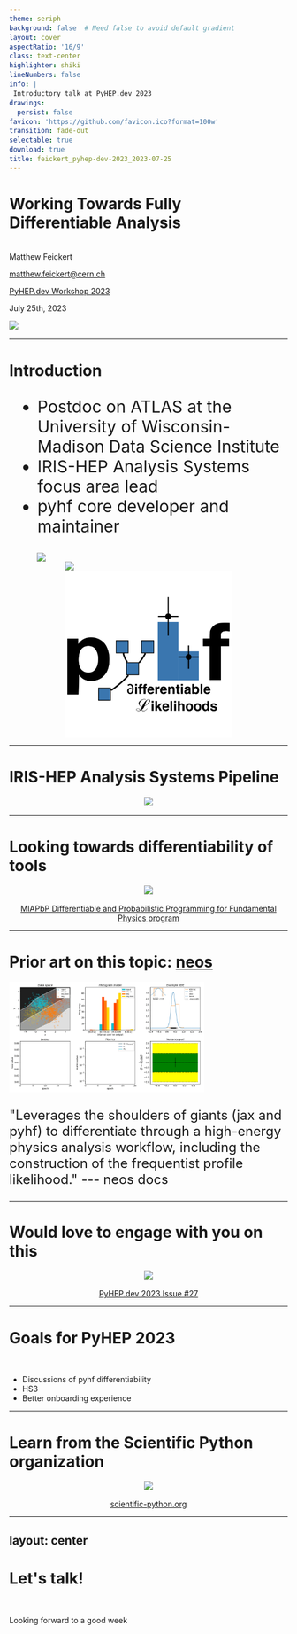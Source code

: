 ```yaml
---
theme: seriph
background: false  # Need false to avoid default gradient
layout: cover
aspectRatio: '16/9'
class: text-center
highlighter: shiki
lineNumbers: false
info: |
 Introductory talk at PyHEP.dev 2023
drawings:
  persist: false
favicon: 'https://github.com/favicon.ico?format=100w'
transition: fade-out
selectable: true
download: true
title: feickert_pyhep-dev-2023_2023-07-25
---
```


# **Working Towards Fully<br>Differentiable Analysis**
<br>
Matthew Feickert

matthew.feickert@cern.ch

[PyHEP.dev Workshop 2023](https://indico.cern.ch/event/1234156/contributions/5510688/)

July 25th, 2023

<div class="abs-bl m-5 flex gap-2">
  <img src=/figures/logos/logo_institution.png style="width: 30%">
</div>

<div class="abs-br m-6 flex gap-2">
  <a href="https://github.com/matthewfeickert-talks/talk-pyhep-dev-2023" target="_blank" alt="GitHub"
    class="text-xl slidev-icon-btn opacity-50 !border-none !hover:text-white">
    <carbon-logo-github />
  </a>
</div>

<!--
The last comment block of each slide will be treated as slide notes. It will be visible and editable in Presenter Mode along with the slide. [Read more in the docs](https://sli.dev/guide/syntax.html#notes)

TODO: How to add logos?
-->

---

# Introduction

<div class="grid grid-cols-[60%_1fr] gap-4">
<div style="font-size: 30px">

* Postdoc  on ATLAS at the University of Wisconsin-Madison Data Science Institute
* IRIS-HEP Analysis Systems focus area lead
* pyhf core developer and maintainer

</div>
<div>

<div style="display: flex; justify-content:center;">
<img border="rounded" src="/figures/logos/logo_ATLAS.png" style="width: 80%">
</div>

<div style="display: flex; justify-content:center;">
<img border="rounded" src="/figures/logos/logo_IRIS-HEP.png" style="width: 60%">
</div>

<div style="display: flex; justify-content:center;">
<img border="rounded" src="https://raw.githubusercontent.com/scikit-hep/pyhf/main/docs/_static/img/pyhf-logo.svg?raw=true" style="width: 60%">
</div>

</div>
</div>

---

# IRIS-HEP Analysis Systems Pipeline

<div style="display: flex; justify-content:center;">
<a href="https://iris-hep.org/as.html" style="border-style: none;">
<img src="https://iris-hep.org/assets/images/cabinetry-vertical-slice.png" style="width: 100%; margin: 0 auto;">
</a>
</div>

---

# Looking towards differentiability of tools

<div style="display: flex; justify-content:center;">
<a href="https://www.munich-iapbp.de/probabilistic-programming/schedule" style="border-style: none;">
<img src="/figures/MIAPbP-poster.png" style="width: 50%; margin: 0 auto;">
</a>
</div>

<div style="text-align:center;">

[MIAPbP Differentiable and Probabilistic Programming for Fundamental Physics program](https://www.munich-iapbp.de/probabilistic-programming/schedule)

</div>

---

# Prior art on this topic: [neos](https://github.com/gradhep/neos)

<div style="display: flex; justify-content:center;">
<a href="https://github.com/gradhep/neos" style="border-style: none;">
<img src="https://raw.githubusercontent.com/gradhep/neos/main/animation.gif" style="width: 70%; margin: 0 auto;">
</a>
</div>

<div style="font-size:24px;">

"Leverages the shoulders of giants (jax and pyhf) to differentiate through a high-energy physics analysis workflow, including the construction of the frequentist profile likelihood." --- neos docs

</div>

---

# Would love to engage with you on this

<div style="display: flex; justify-content:center;">
<a href="https://github.com/HSF/PyHEP.dev-workshops/issues/27" style="border-style: none;">
<img src="/figures/auto-diff-github-issue.png" style="width: 70%; margin: 0 auto;">
</a>
</div>

<div style="text-align:center;">

[PyHEP.dev 2023 Issue #27](https://github.com/HSF/PyHEP.dev-workshops/issues/27)

</div>

---

# Goals for PyHEP 2023
<br>

* Discussions of pyhf differentiability
* HS3
* Better onboarding experience

---

# Learn from the Scientific Python organization

<div style="display: flex; justify-content:center;">
<a href="https://scikit-hep.org/" style="border-style: none;">
<img src="/figures/scientific-python.png" style="width: 80%; margin: 0 auto;">
</a>
</div>


<div style="text-align:center;">

[scientific-python.org](https://scientific-python.org/)

</div>

---
layout: center
---

# Let's talk!
<br>

Looking forward to a good week
